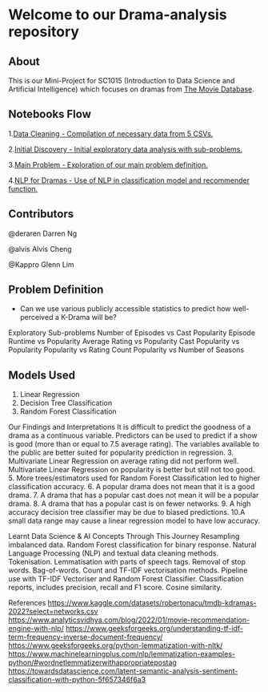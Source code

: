 # Welcome to our Drama-analysis repository

## About

This is our Mini-Project for SC1015 (Introduction to Data Science and Artificial Intelligence) which focuses on dramas from [The Movie Database](https://www.kaggle.com/datasets/robertonacu/tmdb-kdramas-2022?select=networks.csv). 

## Notebooks Flow
1.[Data Cleaning - Compilation of necessary data from 5 CSVs.](https://github.com/deraren/We-Bring-The-Drama/blob/main/Data%20Cleaning%20.ipynb)

2.[Initial Discovery - Initial exploratory data analysis with sub-problems.](https://github.com/deraren/We-Bring-The-Drama/blob/main/Initial%20Discovery%20.ipynb)

3.[Main Problem - Exploration of our main problem definition.](https://github.com/deraren/We-Bring-The-Drama/blob/main/Main%20Problem.ipynb)

4.[NLP for Dramas - Use of NLP in classification model and recommender function.](https://github.com/deraren/We-Bring-The-Drama/blob/main/NLP%20for%20Dramas.ipynb)

## Contributors
@deraren Darren Ng

@alvis Alvis Cheng

@Kappro Glenn Lim

## Problem Definition
- Can we use various publicly accessible statistics to predict how well-perceived a K-Drama will be?

Exploratory Sub-problems
Number of Episodes vs Cast Popularity
Episode Runtime vs Popularity
Average Rating vs Popularity
Cast Popularity vs Popularity
Popularity vs Rating Count
Popularity vs Number of Seasons

## Models Used
1. Linear Regression
2. Decision Tree Classification
3. Random Forest Classification


Our Findings and Interpretations
It is difficult to predict the goodness of a drama as a continuous variable.
Predictors can be used to predict if a show is good (more than or equal to 7.5 average rating).
The variables available to the public are better suited for popularity prediction in regression.
3. Multivariate Linear Regression on average rating did not perform well.
Multivariate Linear Regression on popularity is better but still not too good.
5. More trees/estimators used for Random Forest Classification led to higher classification accuracy.
6. A popular drama does not mean that it is a good drama.
7. A drama that has a popular cast does not mean it will be a popular drama.
8. A drama that has a popular cast is on fewer networks.
9. A high accuracy decision tree classifier may be due to biased predictions.
10.A small data range may cause a linear regression model to have low accuracy.


Learnt Data Science & AI Concepts Through This Journey
Resampling imbalanced data.
Random Forest classification for binary response.
Natural Language Processing (NLP) and textual data cleaning methods.
Tokenisation.
Lemmatisation with parts of speech tags.
Removal of stop words.
Bag-of-words.
Count and TF-IDF vectorisation methods.
Pipeline use with TF-IDF Vectoriser and Random Forest Classifier.
Classification reports, includes precision, recall and F1 score.
Cosine similarity.



References
<https://www.kaggle.com/datasets/robertonacu/tmdb-kdramas-2022?select=networks.csv>
<https://www.analyticsvidhya.com/blog/2022/01/movie-recommendation-engine-with-nlp/>
<https://www.geeksforgeeks.org/understanding-tf-idf-term-frequency-inverse-document-frequency/>
<https://www.geeksforgeeks.org/python-lemmatization-with-nltk/>
<https://www.machinelearningplus.com/nlp/lemmatization-examples-python/#wordnetlemmatizerwithappropriatepostag>
<https://towardsdatascience.com/latent-semantic-analysis-sentiment-classification-with-python-5f657346f6a3>

